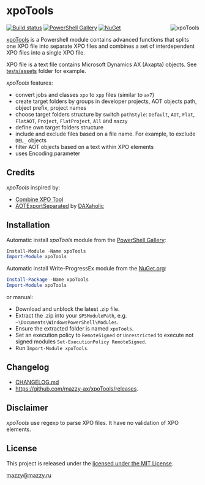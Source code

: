 # xpoTools

[project]:https://github.com/mazzy-ax/xpoTools
[license]:https://github.com/mazzy-ax/xpoTools/blob/master/LICENSE
[ps]:https://www.powershellgallery.com/packages/xpoTools
[nuget]:https://www.nuget.org/packages/xpoTools/
[appveyor]:https://ci.appveyor.com/project/mazzy-ax/xpotools

[![Build status](https://ci.appveyor.com/api/projects/status/d8b8q8v0co9vukbv?svg=true)][appveyor]
[![PowerShell Gallery](https://img.shields.io/powershellgallery/dt/xpoTools.svg)][ps]
[![NuGet](https://buildstats.info/nuget/xpoTools)][nuget]
<img src="https://raw.githubusercontent.com/mazzy-ax/xpoTools/master/media/AxAppl.ico" align="right" alt="xpoTools">

[xpoTools][project] is a Powershell module contains advanced functions that splits one XPO file into separate XPO files and combines a set of interdependent XPO files into a single XPO file.

XPO file is a text file contains Microsoft Dynamics AX (Axapta) objects. See [tests/assets](tests/assets) folder for example.

*xpoTools* features:

* convert jobs and classes `xpo` to `xpp` files (similar to `ax7`)
* create target folders by groups in developer projects, AOT objects path, object prefix, project names
* choose target folders structure by switch `pathStyle`: `Default`, `AOT`, `Flat`, `FlatAOT`, `Project`, `FlatProject`, `All` and `mazzy`
* define own target folders structure
* include and exclude files based on a file name. For example, to exclude `DEL_` objects
* filter AOT objects based on a text within XPO elements
* uses Encoding parameter

## Credits

*xpoTools* inspired by:

* [Combine XPO Tool](https://msdn.microsoft.com/ru-ru/library/jj225589.aspx)
* [AOTExportSeparated](https://github.com/DAXaholic/AOTExportSeparated) by [DAXaholic](https://github.com/DAXaholic)

## Installation

Automatic install *xpoTools* module from the [PowerShell Gallery][ps]:

```powershell
Install-Module -Name xpoTools
Import-Module xpoTools
```

Automatic install Write-ProgressEx module from the [NuGet.org][nuget]:

```powershell
Install-Package -Name xpoTools
Import-Module xpoTools
```

or manual:

* Download and unblock the latest .zip file.
* Extract the .zip into your `$PSModulePath`, e.g. `~\Documents\WindowsPowerShell\Modules`.
* Ensure the extracted folder is named `xpoTools`.
* Set an execution policy to `RemoteSigned` or `Unrestricted` to execute not signed modules `Set-ExecutionPolicy RemoteSigned`.
* Run `Import-Module xpoTools`.

## Changelog

* [CHANGELOG.md](CHANGELOG.md)
* <https://github.com/mazzy-ax/xpoTools/releases>.

## Disclaimer

*xpoTools* use regexp to parse XPO files. It have no validation of XPO elements.

## License

This project is released under the [licensed under the MIT License][license].

mazzy@mazzy.ru